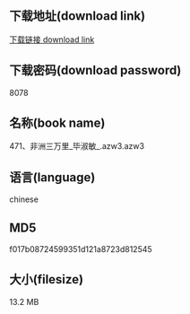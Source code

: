 ## 下载地址(download link)
[下载链接 download link](https://voluble-croquembouche-d321dc.netlify.app/?s=471%E3%80%81%E9%9D%9E%E6%B4%B2%E4%B8%89%E4%B8%87%E9%87%8C_%E6%AF%95%E6%B7%91%E6%95%8F_.azw3)

## 下载密码(download password)
8078

## 名称(book name)
471、非洲三万里_毕淑敏_.azw3.azw3

## 语言(language)
chinese

## MD5
f017b08724599351d121a8723d812545

## 大小(filesize)
13.2 MB
